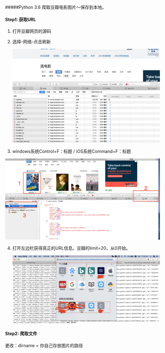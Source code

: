 #####Python 3.6 爬取豆瓣电影图片～保存到本地。

#### Step1: 获取URL

1. 打开豆瓣网页的源码

2. 选择-网络-点击刷新

   ![](https://github.com/cucJ2014/Spider/blob/master/1.png)

3.  windows系统Control+F：标题  /  iOS系统Command+F：标题

   ![](https://github.com/cucJ2014/Spider/blob/master/2.png)

4. 打开左边栏获得真正的URL信息。豆瓣的limit=20，从0开始。

   ![](https://github.com/cucJ2014/Spider/blob/master/3.png)

#### Step2: 爬取文件

更改：dirname =  你自己存放图片的路径

